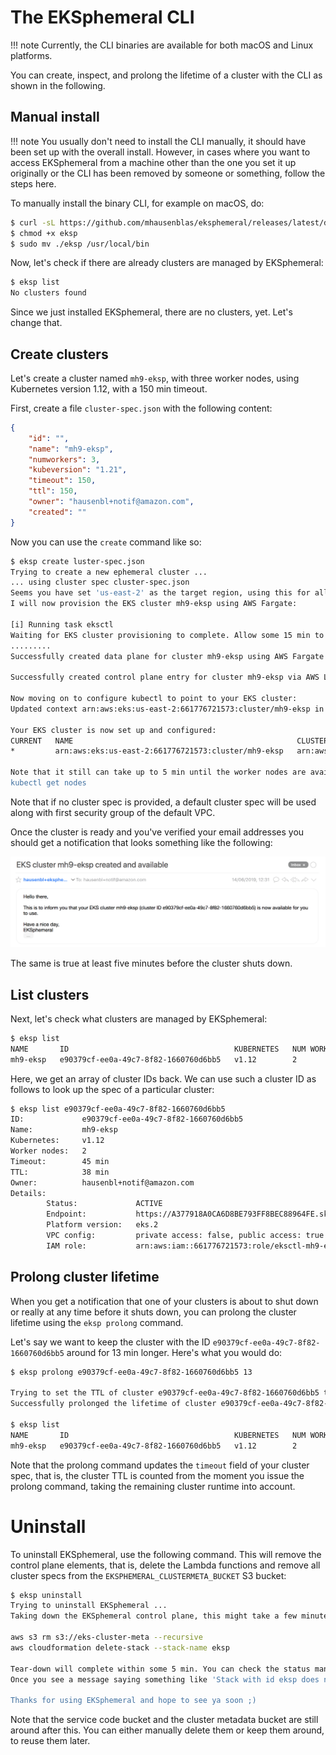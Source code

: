 # The EKSphemeral CLI

!!! note
    Currently, the CLI binaries are available for both macOS and Linux platforms.

You can create, inspect, and prolong the lifetime of a cluster with the CLI as 
shown in the following.

## Manual install

!!! note
    You usually don't need to install the CLI manually, it should have been set up with the overall install. However, in cases where you want to access EKSphemeral from a machine other than the one you set it up originally or the CLI has been removed by someone or something, follow the steps here.


To manually install the binary CLI, for example on macOS, do:

```sh
$ curl -sL https://github.com/mhausenblas/eksphemeral/releases/latest/download/eksp-macos -o eksp
$ chmod +x eksp
$ sudo mv ./eksp /usr/local/bin
```

Now, let's check if there are already clusters are managed by EKSphemeral:

```sh
$ eksp list
No clusters found
```

Since we just installed EKSphemeral, there are no clusters, yet. Let's change that.

## Create clusters

Let's create a cluster named `mh9-eksp`, with three worker nodes, 
using Kubernetes version 1.12, with a 150 min timeout. 

First, create a file `cluster-spec.json` with the following content:

```json
{
    "id": "",
    "name": "mh9-eksp",
    "numworkers": 3,
    "kubeversion": "1.21",
    "timeout": 150,
    "ttl": 150,
    "owner": "hausenbl+notif@amazon.com",
    "created": ""
}
```

Now you can use the `create` command like so:

```sh
$ eksp create luster-spec.json
Trying to create a new ephemeral cluster ...
... using cluster spec cluster-spec.json
Seems you have set 'us-east-2' as the target region, using this for all following operations
I will now provision the EKS cluster mh9-eksp using AWS Fargate:

[i] Running task eksctl
Waiting for EKS cluster provisioning to complete. Allow some 15 min to complete, checking status every minute:
.........
Successfully created data plane for cluster mh9-eksp using AWS Fargate and now moving on to the control plane in AWS Lambda and S3 ...

Successfully created control plane entry for cluster mh9-eksp via AWS Lambda and Amazon S3 ...

Now moving on to configure kubectl to point to your EKS cluster:
Updated context arn:aws:eks:us-east-2:661776721573:cluster/mh9-eksp in /Users/hausenbl/.kube/config

Your EKS cluster is now set up and configured:
CURRENT   NAME                                                  CLUSTER                                               AUTHINFO                                              NAMESPACE
*         arn:aws:eks:us-east-2:661776721573:cluster/mh9-eksp   arn:aws:eks:us-east-2:661776721573:cluster/mh9-eksp   arn:aws:eks:us-east-2:661776721573:cluster/mh9-eksp

Note that it still can take up to 5 min until the worker nodes are available, check with the following command until you don't see the 'No resources found.' message anymore:
kubectl get nodes
```

Note that if no cluster spec is provided, a default cluster spec will be
used along with first security group of the default VPC.

Once the cluster is ready and you've verified your email addresses you should
get a notification that looks something like the following:

![EKSphemeral mail notification on cluster create](img/mail-notif-example.png)

The same is true at least five minutes before the cluster shuts down.

## List clusters

Next, let's check what clusters are managed by EKSphemeral:

```sh
$ eksp list
NAME       ID                                     KUBERNETES   NUM WORKERS   TIMEOUT   TTL      OWNER
mh9-eksp   e90379cf-ee0a-49c7-8f82-1660760d6bb5   v1.12        2             45 min    42 min   hausenbl+notif@amazon.com
```

Here, we get an array of cluster IDs back. We can use such a cluster ID as 
follows to look up the spec of a particular cluster:

```sh
$ eksp list e90379cf-ee0a-49c7-8f82-1660760d6bb5
ID:             e90379cf-ee0a-49c7-8f82-1660760d6bb5
Name:           mh9-eksp
Kubernetes:     v1.12
Worker nodes:   2
Timeout:        45 min
TTL:            38 min
Owner:          hausenbl+notif@amazon.com
Details:
        Status:             ACTIVE
        Endpoint:           https://A377918A0CA6D8BE793FF8BEC88964FE.sk1.us-east-2.eks.amazonaws.com
        Platform version:   eks.2
        VPC config:         private access: false, public access: true
        IAM role:           arn:aws:iam::661776721573:role/eksctl-mh9-eksp-cluster-ServiceRole-1HT8OAOGNNY2Y
```

## Prolong cluster lifetime

When you get a notification that one of your clusters is about to shut down or 
really at any time before it shuts down, you can prolong the cluster lifetime 
using the `eksp prolong` command.

Let's say we want to keep the cluster with the ID `e90379cf-ee0a-49c7-8f82-1660760d6bb5` around 
for 13 min longer. Here's what you would do:

```sh
$ eksp prolong e90379cf-ee0a-49c7-8f82-1660760d6bb5 13

Trying to set the TTL of cluster e90379cf-ee0a-49c7-8f82-1660760d6bb5 to 13 minutes, starting now
Successfully prolonged the lifetime of cluster e90379cf-ee0a-49c7-8f82-1660760d6bb5 for 13 minutes.

$ eksp list
NAME       ID                                     KUBERNETES   NUM WORKERS   TIMEOUT   TTL      OWNER
mh9-eksp   e90379cf-ee0a-49c7-8f82-1660760d6bb5   v1.12        2             13 min    13 min   hausenbl+notif@amazon.com
```

Note that the prolong command updates the `timeout` field of your cluster spec,
that is, the cluster TTL is counted from the moment you issue the prolong command, 
taking the remaining cluster runtime into account.

# Uninstall

To uninstall EKSphemeral, use the following command. This will remove the 
control plane elements, that is, delete the Lambda functions and remove all 
cluster specs from the `EKSPHEMERAL_CLUSTERMETA_BUCKET` S3 bucket:

```bash
$ eksp uninstall
Trying to uninstall EKSphemeral ...
Taking down the EKSphemeral control plane, this might take a few minutes ...

aws s3 rm s3://eks-cluster-meta --recursive
aws cloudformation delete-stack --stack-name eksp

Tear-down will complete within some 5 min. You can check the status manually, if you like, using 'make status' in the svc/ directory.
Once you see a message saying something like 'Stack with id eksp does not exist' you know for sure it's gone :)

Thanks for using EKSphemeral and hope to see ya soon ;)
```

Note that the service code bucket and the cluster metadata bucket are still around after this. 
You can either manually delete them or keep them around, to reuse them later. 